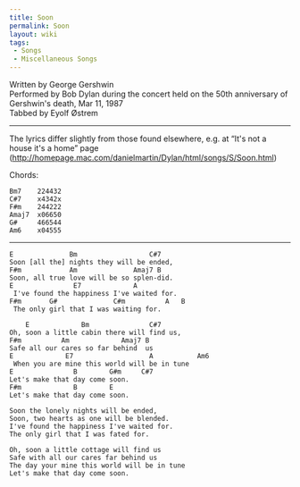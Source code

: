 ```yaml
---
title: Soon
permalink: Soon
layout: wiki
tags:
 - Songs
 - Miscellaneous Songs
---
```


Written by George Gershwin  
Performed by Bob Dylan during the concert held on the 50th anniversary
of Gershwin's death, Mar 11, 1987  
Tabbed by Eyolf Østrem

* * * * *

The lyrics differ slightly from those found elsewhere, e.g. at “It's not
a house it's a home” page
([<http://homepage.mac.com/danielmartin/Dylan/html/songs/S/Soon.html>](http://homepage.mac.com/danielmartin/Dylan/html/songs/S/Soon.html))

Chords:

    Bm7    224432
    C#7    x4342x
    F#m    244222
    Amaj7  x06650
    G#     466544
    Am6    x04555

* * * * *

    E              Bm                  C#7
    Soon [all the] nights they will be ended,
    F#m            Am              Amaj7 B
    Soon, all true love will be so splen-did.
    E               E7             A
     I've found the happiness I've waited for.
    F#m       G#              C#m          A   B
     The only girl that I was waiting for.

        E             Bm               C#7
    Oh, soon a little cabin there will find us,
    F#m          Am             Amaj7 B
    Safe all our cares so far behind  us
    E             E7                   A           Am6
     When you are mine this world will be in tune
    E               B        G#m     C#7
    Let's make that day come soon.
    F#m             B        E
    Let's make that day come soon.

    Soon the lonely nights will be ended,
    Soon, two hearts as one will be blended.
    I've found the happiness I've waited for.
    The only girl that I was fated for.

    Oh, soon a little cottage will find us
    Safe with all our cares far behind us
    The day your mine this world will be in tune
    Let's make that day come soon.
